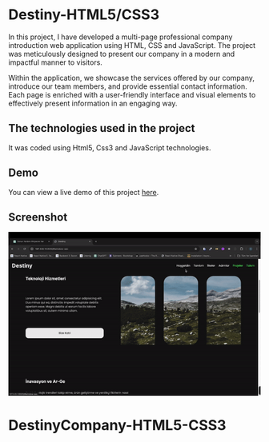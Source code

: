 <h1> Destiny-HTML5/CSS3 </h1>

In this project, I have developed a multi-page professional company introduction web application using HTML, CSS and JavaScript. The project was meticulously designed to present our company in a modern and impactful manner to visitors.

Within the application, we showcase the services offered by our company, introduce our team members, and provide essential contact information. Each page is enriched with a user-friendly interface and visual elements to effectively present information in an engaging way.


<h2> The technologies used in the project </h2>

It was coded using Html5, Css3 and JavaScript technologies.

<h2> Demo </h2>

You can view a live demo of this project [here]( ).

<h2> Screenshot </h2>

![](screen.gif)
# DestinyCompany-HTML5-CSS3
